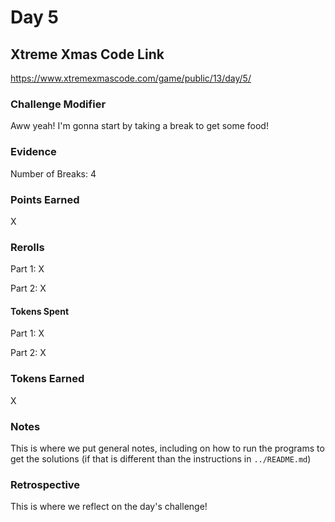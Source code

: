 # Day 5

## Xtreme Xmas Code Link

https://www.xtremexmascode.com/game/public/13/day/5/

### Challenge Modifier

Aww yeah! I'm gonna start by taking a break to get some food!

### Evidence

Number of Breaks: 4

### Points Earned

X

### Rerolls

Part 1: X

Part 2: X

#### Tokens Spent

Part 1: X

Part 2: X

### Tokens Earned

X

### Notes

This is where we put general notes, including on how to run the programs to get the solutions (if that is different than the instructions in `../README.md`)

### Retrospective

This is where we reflect on the day's challenge!

